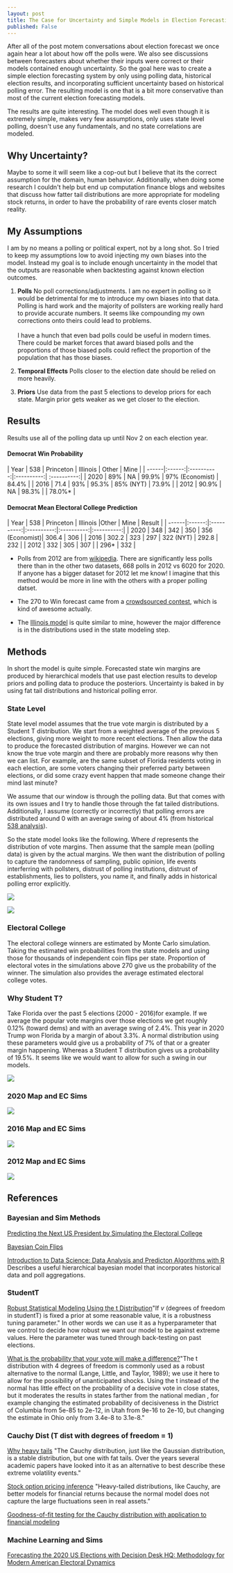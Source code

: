 ```yaml
---
layout: post
title: The Case for Uncertainty and Simple Models in Election Forecasting
published: False
---
```


After all of the post motem conversations about election forecast we once again hear a lot about how off the polls were. We also see discussions between forecasters about whether their inputs were correct or their models contained enough uncertainty. So the goal here was to create a simple election forecasting system by only using polling data, historical election results, and incorporating sufficient uncertainty based on historical polling error. The resulting model is one that is a bit more conservative than most of the current election forecasting models.

The results are quite interesting. The model does well even though it is extremely simple, makes very few assumptions, only uses state level polling, doesn't use any fundamentals, and no state correlations are modeled. 

## Why Uncertainty?

Maybe to some it will seem like a cop-out but I believe that its the correct assumption for the domain, human behavior. Additionally, when doing some research I couldn't help but end up computation finance blogs and websites that discuss how fatter tail distributions are more appropriate for modeling stock returns, in order to have the probability of rare events closer match reality. 


## My Assumptions

I am by no means a polling or political expert, not by a long shot. So I tried to keep my assumptions low to avoid injecting my own biases into the model. Instead my goal is to include enough uncertainty in the model that the outputs are reasonable when backtesting against known election outcomes. 

1. **Polls** No poll corrections/adjustments. I am no expert in polling so it would be detrimental for me to introduce my own biases into that data. Polling is hard work and the majority of pollsters are working really hard to provide accurate numbers. It seems like compounding my own corrections onto theirs could lead to problems. <br/><br/> I have a hunch that even bad polls could be useful in modern times. There could be market forces that award biased polls and the proportions of those biased polls could reflect the proportion of the population that has those biases.   

2. **Temporal Effects** Polls closer to the election date should be relied on more heavily. 

3. **Priors** Use data from the past 5 elections to develop priors for each state. Margin prior gets weaker as we get closer to the election. 

## Results

Results use all of the polling data up until Nov 2 on each election year. 

#### Democrat Win Probability 
| Year | 538 | Princeton | Illinois | Other | Mine | 
| ------|:------:|:----------:|:----------:| :----------:|
| 2020 | 89%   | NA  |  99.9% | 97% (Economist) | 84.4% |
| 2016 | 71.4  | 93% |  95.3% | 85% (NYT)       | 73.9% |
| 2012 | 90.9% | NA  |  98.3% |                 | 78.0%* |

#### Democrat Mean Electoral College Prediction 
| Year | 538 | Princeton | Illinois |Other | Mine | Result |
| ------|:------:|:----------:|:----------:|:----------:|:----------:|
| 2020 | 348   | 342 |  350   | 356 (Economist)| 306.4 | 306 |
| 2016 | 302.2 | 323 |  297   | 322 (NYT)      | 292.8 | 232 |
| 2012 | 332   | 305 |  307   |                |  296* | 332 |

* Polls from 2012 are from [wikipedia](https://en.wikipedia.org/wiki/Statewide_opinion_polling_for_the_2012_United_States_presidential_election). There are significantly less polls there than in the other two datasets, 668 polls in 2012 vs 6020 for 2020. If anyone has a bigger dataset for 2012 let me know! I imagine that this method would be more in line with the others with a proper polling datset. 

* The 270 to Win forecast came from a [crowdsourced contest](https://www.270towin.com/americas-electoral-map/), which is kind of awesome actually. 

* The [Illinois model](https://electionanalytics.cs.illinois.edu/site/file/Rigdon2009.pdf) is quite similar to mine, however the major difference is in the distributions used in the state modeling step. 


## Methods

In short the model is quite simple. Forecasted state win margins are produced by hierarchical models that use past election results to develop priors and polling data to produce the posteriors. Uncertainty is baked in by using fat tail distributions and historical polling error. 

### State Level

State level model assumes that the true vote margin is distributed by a Student T distribution. We start from a weighted average of the previous 5 elections, giving more weight to more recent elections. Then allow the data to produce the forecasted distribution of margins. However we can not know the true vote margin and there are probably more reasons why then we can list. For example, are the same subset of Florida residents voting in each election, are some voters changing their preferred party between elections, or did some crazy event happen that made someone change their mind last minute?

We assume that our window is through the polling data. But that comes with its own issues and I try to handle those through the fat tailed distributions. Additionally, I assume (correctly or incorrectly) that polling errors are distributed around 0 with an average swing of about 4% (from historical [538 analysis](https://fivethirtyeight.com/features/the-polls-are-all-right/)). 

So the state model looks like the following. Where *d* represents the distribution of vote margins. Then assume that the sample mean (polling data) is given by the actual margins. We then want the distribution of polling to capture the randomness of sampling, public opinion, life events interferring with pollsters, distrust of polling institutions, distrust of establishments, lies to pollsters, you name it, and finally adds in historical polling error explicitly.  

![](../images/prior.gif)

![](../images/likelihood.gif)

### Electoral College

The electoral college winners are estimated by Monte Carlo simulation. Taking the estimated win probabilities from the state models and using those for thousands of independent coin flips per state. Proportion of electoral votes in the simulations above 270 give us the probability of the winner. The simulation also provides the average estimated electoral college votes. 

### Why Student T?

Take Florida over the past 5 elections (2000 - 2016)for example. If we average the popular vote margins over those elections we get roughly 0.12% (toward dems) and with an average swing of 2.4%. This year in 2020 Trump won Florida by a margin of about 3.3%. A normal distribution using these parameters would give us a probability of 7% of that or a greater margin happening. Whereas a Student T distribution gives us a probability of 19.5%. It seems like we would want to allow for such a swing in our models.

![](../images/normal_vs_t.png)

### 2020 Map and EC Sims

![](../images/ec_vote_sims_2020-11-02-polls.png)

### 2016 Map and EC Sims

![](../images/ec_vote_sims_2016-11-02-adjpolls.png)

### 2012 Map and EC Sims

![](../images/ec_vote_sims_2012-11-02-polls.png)


## References

### Bayesian and Sim Methods
[Predicting the Next US President by Simulating the Electoral College](https://scholarship.claremont.edu/jhm/vol8/iss1/5/)

[Bayesian Coin Flips](https://www.thomasjpfan.com/2015/09/bayesian-coin-flips/)

[Introduction to Data Science: Data Analysis and Predicton Algorithms with R](https://rafalab.github.io/dsbook/models.html#election-forecasting) Describes a useful hierarchical bayesian model that incorporates historical data and poll aggregations. 

### StudentT
[Robust Statistical Modeling Using the t Distribution](https://escholarship.org/content/qt27s1d3h7/qt27s1d3h7.pdf)"If *v* (degrees of freedom in studentT) is fixed a prior at some reasonable value, it is a robustness tuning parameter." In other words we can use it as a hyperparameter that we control to decide how robust we want our model to be against extreme values. Here the parameter was tuned through back-testing on past elections. 

[What is the probability that your vote will make a difference?](https://www.nber.org/system/files/working_papers/w15220/w15220.pdf)"The t distribution with 4 degrees of freedom is commonly used as a robust alternative to the normal (Lange, Little, and Taylor, 1989); we use it here to allow for the possibility of unanticipated shocks. Using the t instead of the normal has little effect on the probability of a decisive vote in close states, but it moderates the results in states farther from the national median , for example changing the estimated probability of decisiveness in the District of Columbia from 5e-85 to 2e-12, in Utah from 9e-16 to 2e-10, but changing the estimate in Ohio only from 3.4e-8 to 3.1e-8."

### Cauchy Dist (T dist with degrees of freedom = 1)
[Why heavy tails](http://swer.wtamu.edu/sites/default/files/Data/swer%2014%20Harris.pdf)
"The Cauchy distribution, just like the Gaussian distribution, is a stable distribution, but one with fat tails. Over the years several academic papers have looked into it as an alternative to best describe these extreme volatility events." 

[Stock option pricing inference](https://thomasvilhena.com/2019/12/stock-option-pricing-inference)
"Heavy-tailed distributions, like Cauchy, are better models for financial returns because the normal model does not capture the large fluctuations seen in real assets." 

[Goodness-of-fit testing for the Cauchy distribution with application to financial modeling](https://www.sciencedirect.com/science/article/pii/S1018364718313193)

### Machine Learning and Sims
[Forecasting the 2020 US Elections with Decision Desk HQ: Methodology for Modern American Electoral Dynamics](https://hdsr.mitpress.mit.edu/pub/gach7e59/release/1)